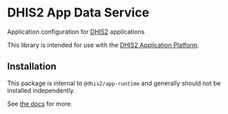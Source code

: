 # DHIS2 App Data Service

Application configuration for [DHIS2](https://dhis2.org) applications

This library is intended for use with the [DHIS2 Application Platform](https://github.com/dhis2/app-platform).


## Installation

This package is internal to `@dhis2/app-runtime` and generally should not be installed independently.

See [the docs](https://runtime.dhis2.nu) for more.